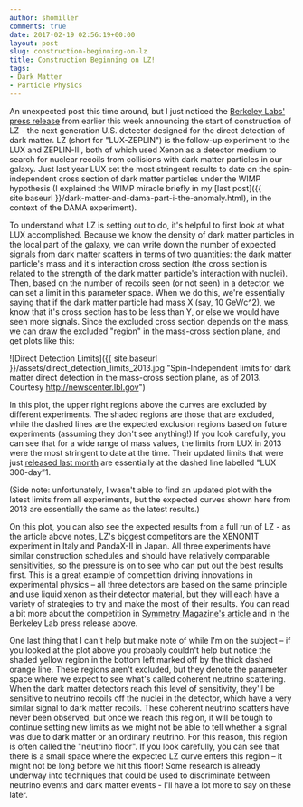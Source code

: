 ```yaml
---
author: shomiller
comments: true
date: 2017-02-19 02:56:19+00:00
layout: post
slug: construction-beginning-on-lz
title: Construction Beginning on LZ!
tags:
- Dark Matter
- Particle Physics
---
```


An unexpected post this time around, but I just noticed the [Berkeley Labs' press release](http://newscenter.lbl.gov/2017/02/13/next-gen-dark-matter-detector-race-finish-line/) from earlier this week announcing the start of construction of LZ - the next generation U.S. detector designed for the direct detection of dark matter. LZ (short for "LUX-ZEPLIN") is the follow-up experiment to the LUX and ZEPLIN-III, both of which used Xenon as a detector medium to search for nuclear recoils from collisions with dark matter particles in our galaxy. Just last year LUX set the most stringent results to date on the spin-independent cross section of dark matter particles under the WIMP hypothesis (I explained the WIMP miracle briefly in my [last post]({{ site.baseurl }}/dark-matter-and-dama-part-i-the-anomaly.html), in the context of the DAMA experiment).

To understand what LZ is setting out to do, it's helpful to first look at what LUX accomplished. Because we know the density of dark matter particles in the local part of the galaxy, we can write down the number of expected signals from dark matter scatters in terms of two quantities: the dark matter particle's mass and it's interaction cross section (the cross section is related to the strength of the dark matter particle's interaction with nuclei). Then, based on the number of recoils seen (or not seen) in a detector, we can set a limit in this parameter space. When we do this, we're essentially saying that if the dark matter particle had mass X (say, 10 GeV/c^2), we know that it's cross section has to be less than Y, or else we would have seen more signals. Since the excluded cross section depends on the mass, we can draw the excluded "region" in the mass-cross section plane, and get plots like this:

![Direct Detection Limits]({{ site.baseurl }}/assets/direct_detection_limits_2013.jpg "Spin-Independent limits for dark matter direct detection in the mass-cross section plane, as of 2013. Courtesy http://newscenter.lbl.gov")

In this plot, the upper right regions above the curves are excluded by different experiments. The shaded regions are those that are excluded, while the dashed lines are the expected exclusion regions based on future experiments (assuming they don't see anything!) If you look carefully, you can see that for a wide range of mass values, the limits from LUX in 2013 were the most stringent to date at the time. Their updated limits that were just [released last month](http://physics.aps.org/articles/v10/3) are essentially at the dashed line labelled "LUX 300-day”1.

(Side note: unfortunately, I wasn't able to find an updated plot with the latest limits from all experiments, but the expected curves shown here from 2013 are essentially the same as the latest results.)

On this plot, you can also see the expected results from a full run of LZ - as the article above notes, LZ's biggest competitors are the XENON1T experiment in Italy and PandaX-II in Japan. All three experiments have similar construction schedules and should have relatively comparable sensitivities, so the pressure is on to see who can put out the best results first. This is a great example of competition driving innovations in experimental physics – all three detectors are based on the same principle and use liquid xenon as their detector material, but they will each have a variety of strategies to try and make the most of their results. You can read a bit more about the competition in [Symmetry Magazine's article](http://www.symmetrymagazine.org/article/lz-dark-matter-detector-on-fast-track) and in the Berkeley Lab press release above.

One last thing that I can't help but make note of while I'm on the subject – if you looked at the plot above you probably couldn't help but notice the shaded yellow region in the bottom left marked off by the thick dashed orange line. These regions aren't excluded, but they denote the parameter space where we expect to see what's called coherent neutrino scattering. When the dark matter detectors reach this level of sensitivity, they'll be sensitive to neutrino recoils off the nuclei in the detector, which have a very similar signal to dark matter recoils. These coherent neutrino scatters have never been observed, but once we reach this region, it will be tough to continue setting new limits as we might not be able to tell whether a signal was due to dark matter or an ordinary neutrino. For this reason, this region is often called the "neutrino floor". If you look carefully, you can see that there is a small space where the expected LZ curve enters this region – it might not be long before we hit this floor! Some research is already underway into techniques that could be used to discriminate between neutrino events and dark matter events - I'll have a lot more to say on these later.
